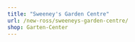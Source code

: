 ```yaml
---
title: "Sweeney's Garden Centre"
url: /new-ross/sweeneys-garden-centre/
shop: Garten-Center
---
```

